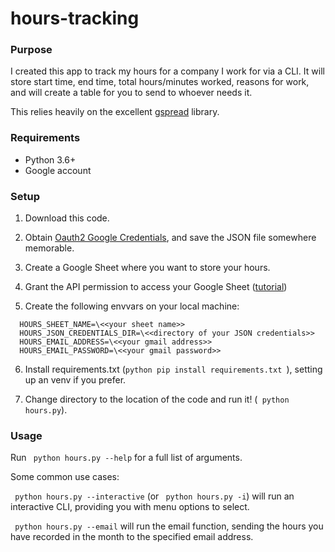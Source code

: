 # hours-tracking

### Purpose
I created this app to track my hours for a company I work for via a CLI. It will store start time, end time, total hours/minutes worked, reasons for work, and will create a table for you to send to whoever needs it.

This relies heavily on the excellent [gspread](https://gspread.readthedocs.io/en/latest/) library.


### Requirements
+ Python 3.6+
+ Google account


### Setup

1. Download this code.

2. Obtain [Oauth2 Google Credentials](https://console.developers.google.com/project), and save the JSON file somewhere memorable.

3. Create a Google Sheet where you want to store your hours.

4. Grant the API permission to access your Google Sheet ([tutorial](https://www.dundas.com/support/learning/documentation/connect-to-data/how-to/connecting-to-google-sheets))

5. Create the following envvars on your local machine:
```
  HOURS_SHEET_NAME=\<<your sheet name>>
  HOURS_JSON_CREDENTIALS_DIR=\<<directory of your JSON credentials>>
  HOURS_EMAIL_ADDRESS=\<<your gmail address>>
  HOURS_EMAIL_PASSWORD=\<<your gmail password>>
  ```

6. Install requirements.txt (```python pip install requirements.txt ```), setting up an venv if you prefer.

7. Change directory to the location of the code and run it! (``` python hours.py```).

### Usage

Run ``` python hours.py --help``` for a full list of arguments.

Some common use cases:

``` python hours.py --interactive``` (or ``` python hours.py -i```) will run an interactive CLI, providing you with menu options to select.

``` python hours.py --email``` will run the email function, sending the hours you have recorded in the month to the specified email address.




